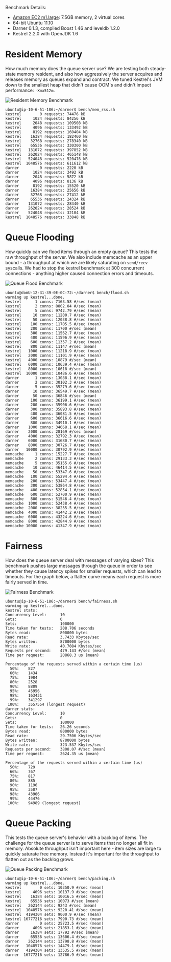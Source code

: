 Benchmark Details:

* [Amazon EC2 m1.large](http://aws.amazon.com/ec2/instance-types/): 7.5GB memory, 2 virtual cores
* 64-bit Ubuntu 11.10
* Darner 0.1.3, compiled Boost 1.46 and leveldb 1.2.0
* Kestrel 2.2.0 with OpenJDK 1.6

# Resident Memory

How much memory does the queue server use?  We are testing both steady-state memory resident, and also how aggressively
the server acquires and releases memory as queues expand and contract.  We tuned Kestrel's JVM down to the smallest
heap that didn't cause OOM's and didn't impact performance: `-Xmx512m`.

![Resident Memory Benchmark](/wavii/darner/raw/master/docs/images/bench_memory_resident.png)

```
ubuntu@ip-10-6-51-186:~/darner$ bench/mem_rss.sh
kestrel        0 requests: 74476 kB
kestrel     1024 requests: 84256 kB
kestrel     2048 requests: 109508 kB
kestrel     4096 requests: 133492 kB
kestrel     8192 requests: 160404 kB
kestrel    16384 requests: 182460 kB
kestrel    32768 requests: 278340 kB
kestrel    65536 requests: 330300 kB
kestrel   131072 requests: 397852 kB
kestrel   262024 requests: 465148 kB
kestrel   524048 requests: 520476 kB
kestrel  1048576 requests: 611612 kB
darner         0 requests: 2220 kB
darner      1024 requests: 3492 kB
darner      2048 requests: 5872 kB
darner      4096 requests: 8136 kB
darner      8192 requests: 15520 kB
darner     16384 requests: 25656 kB
darner     32768 requests: 27412 kB
darner     65536 requests: 24324 kB
darner    131072 requests: 28440 kB
darner    262024 requests: 28524 kB
darner    524048 requests: 32104 kB
kestrel  1048576 requests: 33848 kB
```

# Queue Flooding

How quickly can we flood items through an empty queue?  This tests the raw throughput of the server.  We also include
memcache as an upper bound - a throughput at which we are likely saturating on `send/recv` syscalls.  We had to stop the
kestrel benchmark at 300 concurrent connections - anything higher caused connection errors and timeouts.

![Queue Flood Benchmark](/wavii/darner/raw/master/docs/images/bench_queue_flood.png)

```
ubuntu@domU-12-31-39-0E-0C-72:~/darner$ bench/flood.sh 
warming up kestrel...done.
kestrel      1 conns: 7163.58 #/sec (mean)
kestrel      2 conns: 8802.04 #/sec (mean)
kestrel      5 conns: 9742.79 #/sec (mean)
kestrel     10 conns: 11200.7 #/sec (mean)
kestrel     50 conns: 12038.8 #/sec (mean)
kestrel    100 conns: 11705.5 #/sec (mean)
kestrel    200 conns: 11700 #/sec (mean)
kestrel    300 conns: 11562.7 #/sec (mean)
kestrel    400 conns: 11596.9 #/sec (mean)
kestrel    600 conns: 11357.2 #/sec (mean)
kestrel    800 conns: 11147 #/sec (mean)
kestrel   1000 conns: 11218.9 #/sec (mean)
kestrel   2000 conns: 11101.9 #/sec (mean)
kestrel   4000 conns: 10879 #/sec (mean)
kestrel   6000 conns: 10639.4 #/sec (mean)
kestrel   8000 conns: 10618 #/sec (mean)
kestrel  10000 conns: 10486.6 #/sec (mean)
darner       1 conns: 13088.1 #/sec (mean)
darner       2 conns: 30102.3 #/sec (mean)
darner       5 conns: 35279.6 #/sec (mean)
darner      10 conns: 36549.7 #/sec (mean)
darner      50 conns: 36846 #/sec (mean)
darner     100 conns: 36199.1 #/sec (mean)
darner     200 conns: 35906.6 #/sec (mean)
darner     300 conns: 35893.8 #/sec (mean)
darner     400 conns: 36081.5 #/sec (mean)
darner     600 conns: 36616.6 #/sec (mean)
darner     800 conns: 34910.1 #/sec (mean)
darner    1000 conns: 34668.1 #/sec (mean)
darner    2000 conns: 28169 #/sec (mean)
darner    4000 conns: 32792.3 #/sec (mean)
darner    6000 conns: 31680.7 #/sec (mean)
darner    8000 conns: 30726.7 #/sec (mean)
darner   10000 conns: 30792.9 #/sec (mean)
memcache     1 conns: 15227.7 #/sec (mean)
memcache     2 conns: 29133.3 #/sec (mean)
memcache     5 conns: 35155.6 #/sec (mean)
memcache    10 conns: 46414.5 #/sec (mean)
memcache    50 conns: 53347.6 #/sec (mean)
memcache   100 conns: 55294.4 #/sec (mean)
memcache   200 conns: 53447.4 #/sec (mean)
memcache   300 conns: 53864.8 #/sec (mean)
memcache   400 conns: 52854.1 #/sec (mean)
memcache   600 conns: 52700.9 #/sec (mean)
memcache   800 conns: 51546.4 #/sec (mean)
memcache  1000 conns: 52438.4 #/sec (mean)
memcache  2000 conns: 38255.5 #/sec (mean)
memcache  4000 conns: 41442.2 #/sec (mean)
memcache  6000 conns: 43224.6 #/sec (mean)
memcache  8000 conns: 42844.9 #/sec (mean)
memcache 10000 conns: 41347.9 #/sec (mean)
```

# Fairness

How does the queue server deal with messages of varying sizes?  This benchmark pushes large messages through the queue
in order to see whether they cause latency spikes for smaller requests, which can lead to timeouts.  For the graph
below, a flatter curve means each request is more fairly served in time.

![Fairness Benchmark](/wavii/darner/raw/master/docs/images/bench_fairness.png)

```
ubuntu@ip-10-6-51-186:~/darner$ bench/fairness.sh
warming up kestrel...done.
kestrel stats:
Concurrency Level:      10
Gets:                   0
Sets:                   100000
Time taken for tests:   208.706 seconds
Bytes read:             800000 bytes
Read rate:              3.7433 Kbytes/sec
Bytes written:          8700000 bytes
Write rate:             40.7084 Kbytes/sec
Requests per second:    479.143 #/sec (mean)
Time per request:       20868.3 us (mean)

Percentage of the requests served within a certain time (us)
  50%:    827
  66%:    1434
  75%:    1984
  80%:    2528
  90%:    8809
  95%:    45956
  98%:    163431
  99%:    341297
 100%:    3557554 (longest request)
darner stats:
Concurrency Level:      10
Gets:                   0
Sets:                   100000
Time taken for tests:   26.26 seconds
Bytes read:             800000 bytes
Read rate:              29.7506 Kbytes/sec
Bytes written:          8700000 bytes
Write rate:             323.537 Kbytes/sec
Requests per second:    3808.07 #/sec (mean)
Time per request:       2624.35 us (mean)

Percentage of the requests served within a certain time (us)
  50%:    729
  66%:    767
  75%:    817
  80%:    885
  90%:    1196
  95%:    3507
  98%:    43966
  99%:    44476
 100%:    94989 (longest request)
```

# Queue Packing

This tests the queue server's behavior with a backlog of items.  The challenge for the queue server is to serve items
that no longer all fit in memory.  Absolute throughput isn't important here - item sizes are large to quickly saturate
free memory.  Instead it's important for the throughput to flatten out as the backlog grows.

![Queue Packing Benchmark](/wavii/darner/raw/master/docs/images/bench_queue_packing.png)

```
ubuntu@ip-10-6-51-186:~/darner$ bench/packing.sh
warming up kestrel...done.
kestrel        0 sets: 10350.9 #/sec (mean)
kestrel     4096 sets: 10137.9 #/sec (mean)
kestrel    16384 sets: 10016.5 #/sec (mean)
kestrel    65536 sets: 10073 #/sec (mean)
kestrel   262144 sets: 9243 #/sec (mean)
kestrel  1048576 sets: 9220.41 #/sec (mean)
kestrel  4194304 sets: 9000.9 #/sec (mean)
kestrel 16777216 sets: 7990.73 #/sec (mean)
darner         0 sets: 25723.5 #/sec (mean)
darner      4096 sets: 21853.1 #/sec (mean)
darner     16384 sets: 17792 #/sec (mean)
darner     65536 sets: 13606.4 #/sec (mean)
darner    262144 sets: 13798.8 #/sec (mean)
darner   1048576 sets: 14479.1 #/sec (mean)
darner   4194304 sets: 13535.5 #/sec (mean)
darner  16777216 sets: 12786.9 #/sec (mean)
```
